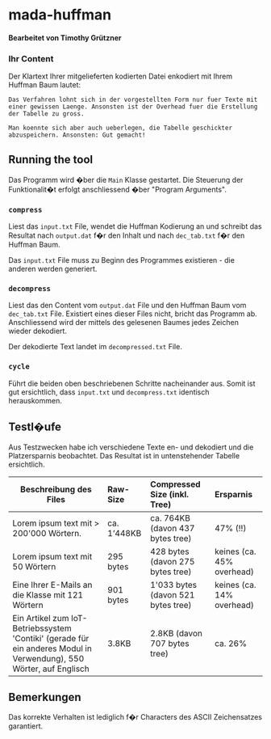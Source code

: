 # mada-huffman
#### Bearbeitet von Timothy Grützner

### Ihr Content
Der Klartext Ihrer mitgelieferten kodierten Datei enkodiert mit Ihrem Huffman Baum lautet:

```
Das Verfahren lohnt sich in der vorgestellten Form nur fuer Texte mit einer gewissen Laenge. Ansonsten ist der Overhead fuer die Erstellung der Tabelle zu gross.

Man koennte sich aber auch ueberlegen, die Tabelle geschickter abzuspeichern. Ansonsten: Gut gemacht!
```

## Running the tool
Das Programm wird �ber die `Main` Klasse gestartet. Die Steuerung der Funktionalit�t erfolgt anschliessend �ber "Program Arguments".

### `compress`
Liest das `input.txt` File, wendet die Huffman Kodierung an und schreibt das Resultat nach `output.dat` f�r den Inhalt und nach `dec_tab.txt` f�r den Huffman Baum.

Das `input.txt` File muss zu Beginn des Programmes existieren - die anderen werden generiert.

### `decompress`
Liest das den Content vom `output.dat` File und den Huffman Baum vom `dec_tab.txt` File. Existiert eines dieser Files nicht, bricht das Programm ab.
Anschliessend wird der mittels des gelesenen Baumes jedes Zeichen wieder dekodiert. 

Der dekodierte Text landet im `decompressed.txt` File.

### `cycle`
Führt die beiden oben beschriebenen Schritte nacheinander aus. Somit ist gut ersichtlich, dass `input.txt` und `decompress.txt` identisch herauskommen.

## Testl�ufe
Aus Testzwecken habe ich verschiedene Texte en- und dekodiert und die Platzersparnis beobachtet. Das Resultat ist in untenstehender Tabelle ersichtlich.

| Beschreibung des Files        | Raw-Size | Compressed Size (inkl. Tree)| Ersparnis |
| ------------------------------|:--------- |:--------------- |:-------------- |
| Lorem ipsum text mit > 200'000 Wörtern.      | ca. 1’448KB | ca. 764KB (davon 437 bytes tree) | 47% (!!) |
| Lorem ipsum text mit 50 Wörtern      | 295 bytes      |   428 bytes (davon 275 bytes tree) | keines (ca. 45% overhead)
| Eine Ihrer E-Mails an die Klasse mit 121 Wörtern | 901 bytes      |    1'033 bytes (davon 521 bytes tree) | keines (ca. 14% overhead)
| Ein Artikel zum IoT-Betriebssystem 'Contiki' (gerade für ein anderes Modul in Verwendung), 550 Wörter, auf Englisch | 3.8KB      |    2.8KB (davon 707 bytes tree) | ca. 26%

## Bemerkungen
Das korrekte Verhalten ist lediglich f�r Characters des ASCII Zeichensatzes garantiert.